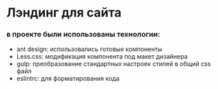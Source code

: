 # Лэндинг для сайта

### в проекте были использованы технологии:
- ant design: использовались готовые компоненты
- Less.css: модификация компонента под макет дизайнера
- gulp: преобразование стандартных настроек стилей в общий css файл
- eslintrc: для форматирования кода